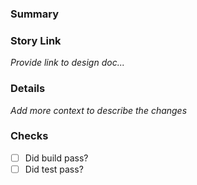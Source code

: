 ### Summary

### Story Link

_Provide link to design doc..._

### Details

_Add more context to describe the changes_

### Checks

- [ ] Did build pass?
- [ ] Did test pass? 